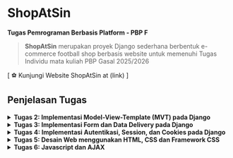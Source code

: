 # ShopAtSin

**Tugas Pemrograman Berbasis Platform - PBP F**

> **ShopAtSin** merupakan proyek Django sederhana berbentuk e-commerce football shop berbasis website untuk memenuhi Tugas Individu mata kuliah PBP Gasal 2025/2026

[ ⚽️ Kunjungi Website ShopAtSin at (link) ]

## **Penjelasan Tugas**

<details>
<summary> <b> Tugas 2: Implementasi Model-View-Template (MVT) pada Django </b> </summary>

## **Implementasi Checklist**

* ### Inisiasi Proyek Django

Setelah saya membuat direktori baru dengan nama ShopAtSin, nama toko saya, saya membuat dependencies pada berkas 'requirements.txt' yang berisi

```
django
gunicorn
whitenoise
psycopg2-binary
requests
urllib3
```

Lalu melakukan instalasi dependencies setelah menjalankan virtual environment dengan perintah `pip install -r requirements.txt` dan membuat proyek Django dengan perintah `django-admin startproject shopatsin .`

* ### Menjalankan Server

Setelah membuat proyek Django, saya menambahkan string `ALLOWED_HOSTS = ["localhost", "127.0.0.1"]` untuk keperluan deployment dan menjalankan server Django dengan perintah `python3 manage.py runserver`

* ### Membuat  aplikasi `main`

Saya menjalankan perintah `python manage.py startapp main` untuk membuat aplikasi baru bernama main. Lalu saya menambahkan `main` ke `INSTALLED_APPS` pada berkas `settings.py` 


* ### Membuat model aplikasi `main`

Saya membuat berkas `models.py` pada direktori `main` yang berisikan

```
from django.db import models

class ItemInShopAtSin(models.Model):
    name = models.CharField(max_length=255) 
    price = models.IntegerField()  
    description = models.TextField()  
    thumbnail = models.URLField()  
    is_featured = models.BooleanField(default=False)  

    stock = models.IntegerField(default=0)  
    brand = models.CharField(max_length=100, blank=True, null=True)  
    rating = models.FloatField(default=0.0)  
    date_added = models.DateField(auto_now_add=True) 

    def __str__(self):
        return f"{self.name} - {self.category}"
```

Lalu saya mengimigrasikan model yang sudah saya buat dengan menjalankan perintah `python3 manage.py makemigrations` dan mengimigrasikannya ke basis data lokal dengan menjalankan perintah `python manage.py migrate`

* ### Membuat template dan view aplikasi `main`

Template untuk merender pada file `views.py` berisikan

```
from django.shortcuts import render

def show_main(request):
    context = {
        "app_name": "ShopAtSin",              
        "student_name": "Annisa Muthia Alfahira",  
        "student_class": "F"   
    }
    return render(request, "main.html", context)

```

dan template pada file `html.main` berisi 

```
<!DOCTYPE html>
<html lang="en">
<head>
    <meta charset="UTF-8">
    <title>{{ app_name }}</title>
</head>
<body>
    <h1>Welcome to {{ app_name }} 👋</h1>
    <p>Nama: {{ student_name }}</p>
    <p>Kelas: {{ student_class }}</p>
</body>
</html>

```

* ### Melakukan routing pada aplikasi `main`

Untuk mengatur URL pada aplikasi `main`, saya membuat berkas `urls.py` pada aplikasi `main` berisikan

```
from django.urls import path
from .views import show_main

app_name = 'main'

urlpatterns = [
    path('', show_main, name='show_main'),
]
```

Dengan begitu, saya dapat melihat `main` dengan perintah `python manage.py runserver`

## **Jawaban Tugas 2**

* ### Bagan request client ke web aplikasi berbasis Django

![bagan request client ke web](images/baganTugas2.JPG)

Client (Browser/User) mengirimkan request HTTP ke server, kemudian memprosesnya dengan melakukan pemetaan URL melalui `urls.py`. Setelah URL ditemukan dan dipetakan, fungsi yang sesuai dalam `views.py` dijalankan berdasarkan permintaan URL tersebut. Selanjutnya, fungsi view mengembalikan HTTP response dalam bentuk halaman HTML. Dalam proses ini, `views.py` mengambil data yang dibutuhkan dari `models.py`, lalu data tersebut disajikan menggunakan template main.html.


* ### Jelaskan peran `settings.py` dalam project Django!

File `settings.py` dalam proyek Django berfungsi sebagai pusat konfigurasi yang mengatur bagaimana aplikasi berjalan. Semua pengaturan inti, mulai dari aplikasi apa saja yang digunakan, koneksi ke database, hingga lokasi template HTML dan file statis seperti CSS atau JavaScript, didefinisikan di dalamnya. Selain itu, `settings.py` juga memuat pengaturan keamanan, misalnya `SECRET_KEY` untuk enkripsi, `DEBUG` untuk menentukan mode pengembangan atau produksi, serta `ALLOWED_HOSTS` yang menentukan domain mana saja yang diperbolehkan mengakses aplikasi. Tidak hanya itu, file ini juga mengatur bahasa, zona waktu, serta berbagai middleware yang akan memproses request dan response. Dengan kata lain, `settings.py` adalah jantung dari proyek Django, karena tanpa file ini server tidak akan tahu bagaimana cara menjalankan dan mengatur seluruh komponen aplikasi.

* ### Bagaimana cara kerja migrasi database di Django?

Migrasi database di Django adalah proses untuk menerjemahkan perubahan yang dibuat pada model Python menjadi perubahan pada struktur tabel di database. Saat seorang pengembang menambahkan, mengubah, atau menghapus atribut pada sebuah model di `models.py`, Django tidak langsung mengubah database, melainkan menyimpan perubahan itu sebagai berkas migrasi dengan perintah `python manage.py makemigrations`. Berkas migrasi ini berisi instruksi yang mendeskripsikan apa saja perubahan yang perlu dilakukan pada database. Setelah itu, perintah `python manage.py migrate` dijalankan untuk mengeksekusi instruksi tersebut sehingga database diperbarui sesuai dengan definisi model terbaru. Dengan sistem migrasi ini, pengembang dapat melacak riwayat perubahan database, berpindah antar versi struktur tabel, serta menjaga konsistensi antara kode program dengan basis data yang digunakan.

* ### Menurut Anda, dari semua framework yang ada, mengapa framework Django dijadikan permulaan pembelajaran pengembangan perangkat lunak?

Django sering dijadikan permulaan dalam pembelajaran pengembangan perangkat lunak karena sifatnya yang lengkap, terstruktur, dan begineer friendly. Framework ini menganut prinsip “batteries included”, artinya banyak fitur penting seperti autentikasi pengguna, manajemen database, sistem template, hingga pengaturan keamanan sudah tersedia secara bawaan tanpa harus menambahkan modul tambahan. Hal ini membuat mahasiswa atau pengembang pemula bisa lebih fokus memahami konsep dasar pengembangan aplikasi web daripada pusing pada detail teknis kecil. Selain itu, Django menggunakan bahasa Python yang dikenal dengan sintaks yang sederhana dan mudah dibaca, sehingga membantu pemula untuk cepat memahami logika program. Struktur proyek Django yang rapi juga memperkenalkan mahasiswa pada praktik best practice dalam pengembangan perangkat lunak, seperti pemisahan model, view, dan template. Dengan kombinasi kemudahan penggunaan dan kelengkapan fitur, Django menjadi pilihan yang ideal sebagai titik awal sebelum mempelajari framework lain yang mungkin lebih kompleks.

* ### Apakah ada feedback untuk asisten dosen tutorial 1 yang telah kamu kerjakan sebelumnya?

Tidak ada, all good!!

</details>

<details>
<summary> <b> Tugas 3: Implementasi Form dan Data Delivery pada Django </b> </summary>

> ### **Jelaskan mengapa kita memerlukan data delivery dalam pengimplementasian sebuah platform?**

Data delivery” = cara data diambil/dikirim antar komponen (frontend ↔ backend ↔ layanan lain) secara terstruktur, aman, efisien, dan konsisten. Tanpa desain data delivery yang jelas, platform bakal cepat berantakan. Alasan utamanya:

* Interoperabilitas: client berbeda (web, mobile, service lain) bisa ngomong ke server dengan format & protokol yang sama (mis. HTTP + JSON).
* Pemecahan tanggung jawab (decoupling): UI bisa berkembang tanpa merombak backend, asal kontrak API dan format data terjaga.
* Reliabilitas & skalabilitas: dukung retry, idempotency, pagination, caching (ETag/Last-Modified), rate limiting.
* Keamanan: kanal terenkripsi (HTTPS), auth (token/session), kontrol akses, audit logging.
* Kinerja: format data yang ringan, kompresi, dan kemampuan streaming/batching.
* Observabilitas: payload seragam memudahkan logging, tracing, dan analitik.
* Contoh konkret di platform Django: endpoint REST (JSON) untuk CRUD, Webhook/Queue untuk event, dan mekanisme cache untuk response read-heavy.

> ### **Menurutmu, mana yang lebih baik antara XML dan JSON? Mengapa JSON lebih populer dibandingkan XML?**

tergantung use case, tapi JSON lebih populer di web modern.

### Kelebihan JSON
* Lebih ringkas & mudah dibaca (lebih sedikit “tag” daripada XML).
* Mapping natural ke struktur data bahasa modern (object/dict, array, number, bool).
* Native di JavaScript (JSON.parse/stringify) → ideal untuk SPA/Frontend.
* Parsing cepat dan dukungan luas di semua framework web.

### Kelebihan XML (tetap relevan di domain tertentu)
* Schema & validasi kuat (XSD), namespaces, mixed content (teks + markup) → unggul untuk dokumen kompleks, standar enterprise lama, atau dunia publishing.
* Atribut & extensibility yang rapi di beberapa protokol lama (SOAP).

### Kesimpulan:
* App web/mobile modern → JSON (ringan, cepat, tooling melimpah).
* Integrasi enterprise legacy / dokumen kompleks / perlu XSD → XML masih masuk akal.

> ### **Fungsi `is_valid()` pada Django Form**
`form.is_valid()` menjalankan validasi penuh form:
* Memicu `full_clean()` → mem-parse `request.POST/FILES`, menjalankan validasi built-in, custom clean_<field>(), dan clean() level form.
* Mengisi `form.cleaned_data` (data yang sudah dibersihkan/ditipkan tipe).
* Mengisi `form.errors` jika ada error.
* Return `True/False`: hanya gunakan `cleaned_data/form.save()` (ModelForm) setelah `is_valid()` bernilai `True`.

> ### **Mengapa kita membutuhkan `csrf_token` saat membuat form di Django? Apa yang dapat terjadi jika kita tidak menambahkan `csrf_token` pada form Django? Bagaimana hal tersebut dapat dimanfaatkan oleh penyerang?**
CSRF (Cross-Site Request Forgery) = serangan di mana attacker “menyuruh” browser korban mengirimkan POST/PUT/DELETE ke situs menggunakan cookie sesi korban tanpa sepengetahuan korban (contoh:  auto-submit form tersembunyi dari domain jahat).

Django memakai CSRF token (random per user/session) yang:
* Diset sebagai cookie;
* Wajib dikirim balik di hidden field `{% csrf_token %}` (atau header untuk AJAX).
* Diverifikasi middleware → request dari situs lain tanpa token valid akan ditolak.

Kalau tidak pakai `csrf_token`:
* Attacker bisa “mengklikkan” aksi penting (ubah password, transfer saldo, hapus data, posting spam) pada akun korban karena cookie login korban otomatis ikut pada request lintas-site.
* Di deployment custom domain, ingat juga set `CSRF_TRUSTED_ORIGINS` kalau domainnya beda dari asal (ini yang sering bikin error “Origin checking failed” saat live).

Contoh setting (di `settings.py`):

### Tambahkan domain HTTPS yang sah saat deploy:
```
CSRF_TRUSTED_ORIGINS = [
    "https://annisa-muthia-shopatsin.pbp.cs.ui.ac.id",
]
```
> ### **Apakah ada feedback untuk asdos di tutorial 2 yang sudah kalian kerjakan?**
Nope, all good!

> ### **Jelaskan bagaimana cara kamu mengimplementasikan checklist di atas secara step-by-step (bukan hanya sekadar mengikuti tutorial)**
Untuk mendapatkan data baru yang ingin ditampilkan, maka dapat dibuat `form` untuk menerima input.

1. Pertama, buat berkas baru bernama `forms.py` pada direktori `main` dan tambahkan kode berikut ini.

```python
from django.forms import ModelForm
from main.models import ShopAtSinItem

class ItemsForms(ModelForm):
    class Meta:
        model = ShopAtSinItem
        fields = ["name", "price", "description", "thumbnail", "category", "is_featured", "stock", "brand", "rating"]
```

2. Kedua, mengubah fungsi `show_main` pada `views.py` dengan kode berikut ini.
```python
def show_main(request):
    items = ShopAtSinItem.objects.all()

    context = {
        "app_name": "ShopAtSin",              
        "student_name": "Annisa Muthia Alfahira",  
        "student_class": "F"   ,
        'items': items
    }

    return render(request, "main.html", context)
```

### Menambahkan fungsi pada `views`
Kita akan bisa melihat dan mengembalikan data yang telah dimasukkan melalui `form`. 

#### Format HTML

1. Akan dibuat fungsi baru bernama `create_item` pada `views.py`, untuk menerima data seperti pada kode berikut ini.
```python
def create_item(request):
    form = ItemsForms(request.POST or None)

    if form.is_valid() and request.method == "POST":
        form.save()
        return redirect('main:show_main')

    context = {'form': form}
    return render(request, "create_item.html", context)
```

2. Membuat *template* baru untuk tampilan dalam menambahkan *item* baru dengan nama `create_item.html` pada direktori `main/templates`.
```python
<h1>Add New Item</h1>

<form method="post">
  {% csrf_token %}
  {{ form.as_p }}
  <button type="submit">Save</button>
</form>

<p><a href="{% url 'main:show_main' %}"><button>Back</button></a></p>

```

3. Tampilkan data *item* dalam bentuk tabel dan tambahkan tombol `+ Add Item` pada `main.html`.
```python
    <a href="{% url 'main:create_item' %}" style="
    text-decoration:none; display:inline-flex; align-items:center; gap:8px;
    padding:10px 16px; border-radius:22px; font-weight:700;
    color:#fff; background:#f2769b;
    box-shadow:0 6px 16px rgba(0,0,0,.15);
  ">
    <span style="font-size:1.1rem;">＋</span> Add Item
  </a>
```

---

Untuk format XML dan JSON, saya akan menambahkan *import* `HttpResponse` dan `serializers` pada `views.py` di folder `main`.

#### Format XML
Tambahkan fungsi `show_xml` yang me-return `HttpResponse` berisi data yang sudah di-serialize menjadi XML.

```python
def show_xml(request):
    data = ShopAtSinItem.objects.all()
    xml = serializers.serialize("xml", data)
    return HttpResponse(xml, content_type="application/xml")
```

#### Format JSON
Tambahkan fungsi `show_json` yang me-return `HttpResponse` berisi data yang sudah di-serialize menjadi JSON.

```python
def show_json(request):
    data = ShopAtSinItem.objects.all()
    js = serializers.serialize("json", data)
    return HttpResponse(js, content_type="application/json")
```

---

Untuk format XML dan JSON *by* ID, dalam pengambilan hasil *query* tambahkan *filter* dengan ID tertentu saja.

#### Format XML *by* ID
```python
def show_xml_by_id(request, id):
    obj = get_object_or_404(ShopAtSinItem, pk=id)
    xml = serializers.serialize("xml", [obj]) 
    return HttpResponse(xml, content_type="application/xml")
```

#### Format JSON *by* ID
```python
def show_json_by_id(request, id):
    obj = get_object_or_404(ShopAtSinItem, pk=id)
    js = serializers.serialize("json", [obj])
    return HttpResponse(js, content_type="application/json")
```
---

### Membuat *routing* URL
Tambahkan path url fungsi diatas ke dalam `urlpatterns` pada `urls.py` di folder `main`. Tidak lupa untuk mengimportnya dari `views.py`.

```python
from django.urls import path
from .views import show_main, show_item, create_item, show_xml, show_json, show_xml_by_id, show_json_by_id

app_name = 'main'

urlpatterns = [
    path('', show_main, name='show_main'),
    path('items/<int:id>/', show_item, name='show_item'),
    path('items/create/', create_item, name='create_item'),
    path('items/xml/', show_xml, name='show_xml'),
    path('items/json/', show_json, name='show_json'),
    path('items/xml/<str:id>/', show_xml_by_id, name='show_xml_by_id'),
    path('items/json/<str:id>/', show_json_by_id, name='show_json_by_id'),
]
```

Dengan begitu, input `form` sudah selesai dibuat dan siap digunakan. Jalankan command `python manage.py runserver` dan kunjungi <http://localhost:8000>.

## Postman *Screenshot*
Berikut adalah tangkapan layar hasil akses URL melalui Postman untuk tiap kelima URL.
1. HTML
![HTML](images/htmlTugas3.png)
2. XML
![XML](images/xmlTugas3.png)
3. JSON
![JSON](images/jsonTugas3.png)
4. XML *by* ID
![XML *by* ID](images/xmlByIdTugas3.png)
5. JSON *by* ID
![JSON *by* ID](images/jsonByIdTugas3.png)




</details>

<details>
<summary> <b> Tugas 4: Implementasi Autentikasi, Session, dan Cookies pada Django </b> </summary>

## **Jawaban Tugas 4**

> ### Apa itu Django AuthenticationForm? Kelebihan dan Kekurangannya

Django AuthenticationForm adalah form bawaan Django yang digunakan untuk menangani proses login user dengan field username dan password. Form ini secara otomatis memvalidasi apakah kombinasi username dan password sesuai dengan data di database menggunakan sistem autentikasi Django. 

Kelebihannya adalah praktis dan aman karena sudah mengintegrasikan logika autentikasi bawaan, sehingga developer tidak perlu membuat logika verifikasi sendiri. Namun, kekurangannya adalah terbatas dalam kustomisasi, jika ingin menambahkan field tambahan seperti “remember me” atau integrasi OTP, biasanya developer perlu menulis form kustom.

> ### Perbedaan Autentikasi dan Otorisasi, serta Implementasi di Django
Autentikasi adalah proses untuk memastikan identitas pengguna—misalnya dengan username dan password—sedangkan otorisasi adalah proses untuk menentukan apa yang boleh dilakukan pengguna tersebut setelah terautentikasi, seperti apakah bisa mengakses halaman admin atau hanya halaman biasa.  

Django memisahkan keduanya dengan jelas. Autentikasi ditangani lewat `authenticate()` dan `login()`, sedangkan otorisasi diatur dengan sistem permission, group, serta flag seperti `is_staff` dan `is_superuser`. Django juga menyediakan dekorator seperti `@login_required` dan `@permission_required` untuk membatasi akses ke view tertentu sesuai hak pengguna.

> ### Kelebihan dan Kekurangan Session dan Cookies
Session menyimpan data di server, sementara browser hanya menyimpan ID sesi di cookie. Kelebihannya adalah data sensitif lebih aman karena tidak dikirim ke browser, serta mampu menyimpan struktur data kompleks. Kekurangannya adalah membebani server karena semua state disimpan di sisi server.

Cookies menyimpan data langsung di browser. Kelebihannya adalah ringan, mudah digunakan, dan cocok untuk preferensi user yang tidak sensitif. Namun, kekurangannya adalah rentan terhadap manipulasi atau pencurian data jika tidak diamankan dengan baik, serta terbatas ukurannya (umumnya 4KB per cookie).

> ### Apakah Cookies Aman Secara Default? Bagaimana Django Menangani?
Cookies tidak selalu aman secara default karena bisa dicuri melalui serangan seperti XSS atau dikirim tanpa enkripsi pada koneksi HTTP. Karena itu, ada risiko potensial jika developer tidak berhati-hati.  

Django membantu mengurangi risiko ini dengan beberapa pengaturan:  
- `SESSION_COOKIE_SECURE = True` untuk memastikan cookie hanya dikirim lewat HTTPS.  
- `SESSION_COOKIE_HTTPONLY = True` agar cookie tidak bisa diakses lewat JavaScript.  
- `CSRF_COOKIE_SECURE` dan `CSRF_COOKIE_HTTPONLY` untuk melindungi CSRF token.  
- Middleware CSRF yang mewajibkan token unik di setiap form POST.  
Dengan kombinasi ini, Django memberi dasar keamanan yang cukup kuat dalam penggunaan cookies.

### Implementasi Step-by-Step

## Implementasi Autentikasi, Session, dan Cookies

### Membuat Fungsi dan Form Registrasi
Pada tugas kali ini, kita ingin membuat halaman utama kita hanya bisa diakses oleh pengguna yang sudah mempunyai akun saja. Untuk mendaftarkan pengguna, diperlukan form registrasi.

Pada `views.py` folder main, saya menambahkan fungsi `register` dan mengimport beberapa modul berikut ini.
```python
from django.shortcuts import redirect
from django.contrib.auth.forms import UserCreationForm
from django.contrib import messages  

def register(request):
    form = UserCreationForm()
    if request.method == "POST":
        form = UserCreationForm(request.POST)
        if form.is_valid():
            form.save()
            messages.success(request, 'Your account has been successfully created!')
            return redirect('main:login')
    context = {'form': form}
    return render(request, 'register.html', context)
```
Setelah itu, saya membuat halaman registrasi `register.html` pada `main/templates` dengan kode berikut.
```html
{% extends 'base.html' %}

{% block meta %}
<title>Register</title>
{% endblock meta %}

{% block content %}

<div>
  <h1>Register</h1>

  <form method="POST">
    {% csrf_token %}
    <table>
      {{ form.as_table }}
      <tr>
        <td></td>
        <td><input type="submit" name="submit" value="Daftar" /></td>
      </tr>
    </table>
  </form>

  {% if messages %}
  <ul>
    {% for message in messages %}
    <li>{{ message }}</li>
    {% endfor %}
  </ul>
  {% endif %}
</div>

{% endblock content %}
```
Terakhir, menambahkan *url path* pada `urls.py`.

```python
from main.views import register

urlpatterns = [
    ...
    path('register/', register, name='register'),
    ...
]
```

### Membuat Fungsi Login dan Merestriksi Akses Halaman Main
Setelah membuat form registrasi, saya membuat fitur login untuk mengakses pengguna yang terdaftar.

Pada `views.py` folder main, saya menambahkan fungsi `login_user` dan mengimport beberapa modul berikut ini.
```python
from django.contrib.auth import authenticate, login

def login_user(request):
   if request.method == 'POST':
      form = AuthenticationForm(data=request.POST)

      if form.is_valid():
            user = form.get_user()
            login(request, user)
            return redirect('main:show_main')

   else:
      form = AuthenticationForm(request)
   context = {'form': form}
   return render(request, 'login.html', context)
```
Setelah itu, saya membuat halaman login `login.html` pada `main/templates` dengan kode berikut.

```html
{% extends 'base.html' %}

{% block meta %}
<title>Login</title>
{% endblock meta %}

{% block content %}
<div class="login">
  <h1>Login</h1>

  <form method="POST" action="">
    {% csrf_token %}
    <table>
      {{ form.as_table }}
      <tr>
        <td></td>
        <td><input class="btn login_btn" type="submit" value="Login" /></td>
      </tr>
    </table>
  </form>

  {% if messages %}
  <ul>
    {% for message in messages %}
    <li>{{ message }}</li>
    {% endfor %}
  </ul>
  {% endif %} Don't have an account yet?
  <a href="{% url 'main:register' %}">Register Now</a>
</div>

{% endblock content %}
</div>

{% endblock content %}
```
Terakhir, menambahkan *url path* pada `urls.py`.
```python
from main.views import login_user

urlpatterns = [
    ...
    path('login/', login_user, name='login'),
    ...
]
```

Untuk membatasi akses halaman main, pada `views.py` tambahkan modul dan decorator berikut ini.
```python
from django.contrib.auth.decorators import login_required

@login_required(login_url='/login') 
def show_main(request):
    ....

@login_required(login_url='/login')
def create_item(request):
    ....
```

### Membuat Fungsi Logout
Sekrang pengguna sudah berhasil melakukan login. Lalu, bagaimana dengan fitur logout?

Pada `views.py` folder main, saya menambahkan fungsi `logout_user` dan mengimport beberapa modul berikut ini.
```python
from django.contrib.auth import logout

def logout_user(request):
    logout(request)
    response = HttpResponseRedirect(reverse('main:login'))
    response.delete_cookie('last_login')
    return response
```
Setelah itu, saya membuat tombol `"logout"` di `base.html` pada `templates` dengan kode berikut.
```html
    ...
     <a href="{% url 'main:logout' %}" >
            <button>
                Logout
            </button>
        </a>
    ...
```
Terakhir, menambahkan *url path* pada `urls.py`.
```python
from main.views import logout_user

urlpatterns = [
    ...
    path('logout/', logout_user, name='logout'),
    ...
]
```

### Menghubungkan `Item` dengan `User`
Agar pengguna yang terotorisasi dapat melihat produk-produknya sendiri, kita perlu menghubungkan setiap objek `Item` untuk setiap `User`.
Saya menambahkan kode berikut pada `models.py`,
```python
from django.contrib.auth.models import User

class Item(models.Model):
    ...
    user = models.ForeignKey(User, on_delete=models.CASCADE)
```

Saya juga mengubah sedikit kode pada fungsi `create_item` di `views.py` menjadi seperti berikut.
```python
@login_required(login_url='/login')
def create_item(request):
    form = ItemsForms(request.POST or None)

    if form.is_valid() and request.method == "POST":
        item = form.save(commit=False)
        item.user = request.user
        item.save()
        return redirect("main:show_main")

    context = {"form": form}
    return render(request, "create_item.html", context)
```
Terakhir, agar nama penggunanya berubah tambahkan kode berikut pada fungsi `show_main`.
```python
def show_main(request):
    filter_type = request.GET.get('filter', 'all')

    if filter_type == 'all':
        items = ShopAtSinItem.objects.all()
    else:
        # contoh: ?filter=my  -> hanya item milik user login
        items = ShopAtSinItem.objects.filter(user=request.user)

    context = {
        "app_name": "ShopAtSin",
        "student_name": "Annisa Muthia Alfahira",
        "student_class": "F",
        "items": items,
        "last_login": request.COOKIES.get('last_login', 'Never'),
        "filter_type": filter_type,  # optional: bisa dipakai buat highlight tombol filter
    }
    return render(request, "main.html", context)
```
Simpan perubahan tersebut dan jangan lupa untuk melakukan `python manage.py makemigrations` dan `python manage.py migrate`.

### Menerapkan Cookies
Untuk menampilkan data *last login* pengguna, kita bisa menggunakan cookies.

Saya menambahkan modul berikut pada `views.py` direktori `main`. 
```python
import datetime
from django.http import HttpResponseRedirect
from django.urls import reverse
```

Tambahkan informasi cookie *last login* pada fungsi `show_main`.
```python
context = {
        ...
        "last_login": request.COOKIES.get('last_login', 'Never'),  
        ...
    }
```
Ubahlah kode `logout_user` menjadi seperti berikut.
```python
def logout_user(request):
    logout(request)
    response = HttpResponseRedirect(reverse('main:login'))
    response.delete_cookie('last_login')
    return response
```
Terakhir, tampilkan cookie nya ke dalam `base.html`.
```html
...
<h5>Sesi terakhir login: {{ last_login }}</h5>
...
```
</details>

<details>
<summary> <b> Tugas 5: Desain Web menggunakan HTML, CSS dan Framework CSS </b> </summary>

## **Jawaban Tugas 5**

> ### Jika terdapat beberapa CSS selector untuk suatu elemen HTML, jelaskan urutan prioritas pengambilan CSS selector tersebut!
Urutan (tinggi → rendah):

1. **Inline style** (mis. `style="..."`)
2. **ID selector** (`#id`)
3. **Class / attribute / pseudo-class** (`.class`, `[attr]`, `:hover`, `:focus`)
4. **Type/element** (`div`, `p`, `h1`)
5. **Universal** (`*`)

Jika specificit-ynya **sama**, maka **selector yang muncul paling akhir** di sumber (source order) yang menang. `!important` akan meng-override aturan normal—gunakan hanya bila sangat perlu karena menyulitkan maintenance.

> ### Mengapa responsive design menjadi konsep yang penting dalam pengembangan aplikasi web? Berikan contoh aplikasi yang sudah dan belum menerapkan responsive design, serta jelaskan mengapa!

* Pengguna mengakses dari beragam device/ukuran layar → **keterbacaan**, **aksesibilitas**, **konversi** tetap optimal.
* Meminimalkan zoom/scroll horizontal, waktu muat yang efisien, dan konsistensi UI.

**Contoh sudah responsif**: aplikasi e-commerce/mobile-first modern (mis. marketplace besar) yang grid-nya berubah dari 1 kolom (mobile) → 2–4 kolom (desktop), navbar berubah jadi hamburger di mobile.
**Contoh belum responsif**: situs lama **fixed-width** 1024px yang di mobile harus zoom/geser ke samping—UX buruk dan bounce rate tinggi.

> ### Jelaskan perbedaan antara margin, border, dan padding, serta cara untuk mengimplementasikan ketiga hal tersebut!

* **Margin**: ruang **di luar** border; memisahkan elemen dari elemen lain.
* **Border**: garis **pembatas** antara margin dan padding.
* **Padding**: ruang **di dalam** border; jarak konten ke border.

Contoh CSS:

```css
.card {
  margin: 16px;              /* jarak antar elemen */
  border: 1px solid #ddd;    /* bingkai */
  padding: 12px;             /* ruang dalam */
}
```

Di Tailwind setara dengan: `m-4 border border-gray-300 p-3`.

> ### Jelaskan konsep flex box dan grid layout beserta kegunaannya!

* **Flexbox** = layout **1 dimensi** (baris **atau** kolom). Cocok untuk **alignment** item, toolbar, grup tombol, center-ing vertikal/horizontal.

  * Tailwind: `flex`, `items-center`, `justify-between`, `gap-2`, `flex-col`/`flex-row`.
* **Grid** = layout **2 dimensi** (baris **dan** kolom). Cocok untuk **galeri**, **kartu responsif**, dashboard.

  * Tailwind: `grid`, `grid-cols-1 md:grid-cols-2 lg:grid-cols-3`, `gap-6`.

Contoh:

```html
<!-- Flex untuk tombol aksi -->
<div class="flex items-center justify-end gap-2">
  <button class="btn-ghost">Cancel</button>
  <button class="btn-primary">Save</button>
</div>

<!-- Grid untuk kartu produk -->
<div class="grid grid-cols-1 sm:grid-cols-2 lg:grid-cols-3 gap-6">
  <!-- ...cards -->
</div>
```



## Implementasi Step-by-Step

> ### Setup Tailwind dan Styling Global

Pertama aku aktifin Tailwind lewat CDN di `base.html`. Aku extend konfigurasi warnanya biar bisa langsung pake warna maroon, warm-grey, dan beige di template.

Selain itu, aku bikin satu file `global.css` di static. File ini isinya utility style kayak `.btn-primary`, `.btn-ghost`, `.card`, sama `.form-field`. Tujuannya biar tombol, card, dan input punya gaya yang konsisten di semua halaman tanpa harus nulis ulang class panjang-panjang tiap kali.



> ### Navbar Responsif

Navbar aku taruh langsung di `main.html`. Di tampilan desktop, navbar nunjukin link ke daftar produk dan tambah produk, plus tombol login/register atau logout kalau user udah masuk. Di mobile, link ini aku sembunyiin dan ganti pake hamburger button. Ada sedikit script JS di bawah yang tugasnya cuma toggle class `hidden`, jadi menunya bisa buka tutup pas di-klik.

Jadinya satu navbar bisa jalan di desktop maupun hp tanpa harus bikin dua versi terpisah.

> ### Routing

Supaya produk bisa diedit dan dihapus, aku tambahin route baru di `urls.py`.

* `/item/<id>/edit/` untuk edit produk
* `/item/<id>/delete/` untuk delete produk

Route ini langsung diarahkan ke function view yang aku bikin di `views.py`.

> ### Function Edit Product

Untuk edit, aku bikin function `edit_item` di `views.py`. Alurnya gini:

1. Pertama aku cari produk berdasarkan id pake `get_object_or_404`, biar kalau id salah langsung 404.
2. Aku binding produk itu ke `ItemForm` dengan `instance=item`. Jadi field form otomatis keisi dengan data lama produk.
3. Kalau form disubmit (`POST`) dan valid, aku tinggal panggil `form.save()`. Data lama bakal ke-update ke database.
4. Kalau belum valid, aku balikin form yang sama tapi ada error message.

Cuplikannya:

```python
@login_required
def edit_item(request, id):
    item = get_object_or_404(ShopAtSinItem, pk=id)
    form = ItemForm(request.POST or None, instance=item)
    if form.is_valid() and request.method == "POST":
        form.save()
        return redirect('main:show_item', id=id)
    return render(request, "edit_item.html", {"form": form})
```

Dengan pola ini, halaman edit punya form yang sama kayak create, tapi fieldnya udah otomatis keisi data lama. User tinggal ganti aja yang mau diubah.

> ### Function Delete Product

Delete aku bikin lebih sederhana. Function `delete_item` cuma ambil produk sesuai id, terus langsung dihapus. Tapi supaya aman, aku kasih decorator `@require_POST`. Jadi produk ga bisa kehapus cuma gara-gara klik link GET, harus lewat form dengan `POST` request.

```python
@login_required
@require_POST
def delete_item(request, id):
    item = get_object_or_404(ShopAtSinItem, pk=id)
    item.delete()
    return redirect('main:show_main')
```

Dengan cara ini, user bisa hapus produk tapi tetap lewat flow aman: tombol delete → form POST → CSRF token → eksekusi delete.

> ### Halaman Daftar Produk

Di `main.html`, aku tambahin kondisi buat nampilin dua skenario:

* Kalau belum ada produk sama sekali, muncul **empty state**. Ada gambar ilustrasi, teks “Belum ada produk”, dan tombol “Tambah Product”.
* Kalau produk udah ada, aku tampilin dalam bentuk **card grid** yang responsif. Tiap card isinya gambar produk (kalau ada), nama, deskripsi singkat, dan tombol-tombol aksi: Detail, Edit, Delete.

Tombol delete aku bungkus di form dengan `{% csrf_token %}` biar sesuai sama view `@require_POST`.

> ### Halaman Add/Edit Form

Untuk form, aku pisahin jadi `create_item.html` dan `edit_item.html`, tapi keduanya isinya mirip. Bedanya cuma judul dan teks tombol. Field form aku render langsung dari `ItemForm`. Kalau mode edit, field udah otomatis terisi data lama. Kalau create, form kosong.

> ### Halaman Detail Produk

Di `item_detail.html`, aku tampilin detail lengkap produk: gambar besar, nama, deskripsi, dan harga. Di bawahnya aku kasih tombol Edit sama Delete juga, jadi user bisa langsung aksi dari detail tanpa harus balik ke list.
``` html
<div class="bg-warm-grey rounded-xl shadow p-5">
      <h1 class="text-2xl font-semibold mb-2">{{ item.name }}</h1>
      <p class="text-sm text-maroon-dark/70 mb-1">#{{ item.pk }} • {{ item.category }}</p>
      {% if item.price %}
        <p class="text-xl font-semibold mb-3">Rp {{ item.price|intcomma }}</p>
      {% endif %}
      {% if item.description %}
        <p class="text-maroon-dark/90 mb-4">{{ item.description }}</p>
      {% endif %}
```

> ### Login & Register

Halaman login (`login.html`) dan register (`register.html`) aku desain ulang biar clean: card putih dengan border tipis, field input rounded, dan tombol maroon solid. Error message aku kasih styling khusus biar lebih jelas terbaca.

> ### Keamanan & Feedback

Semua form aku kasih `{% csrf_token %}` biar aman dari CSRF. Aksi create/edit/delete juga aku kasih decorator `@login_required` supaya cuma user login yang bisa ngubah data. Untuk delete, aku pakai `@require_POST` biar gak bisa diakses sembarangan lewat link.

Selain itu, aku pake Django messages framework buat kasih feedback. Jadi kalau produk berhasil ditambah, diupdate, atau dihapus, muncul notifikasi kecil di halaman.

</details>

<details>
<summary> <b> Tugas 6: Javascript dan AJAX </b> </summary>

> ### Apa perbedaan antara synchronous request dan asynchronous request?
* Synchronous request artinya browser akan menunggu respons dari server sebelum bisa melakukan hal lain. Selama permintaan diproses, halaman akan “berhenti” sejenak — misalnya saat form dikirim, seluruh halaman akan reload setelah server mengembalikan hasil.

* Asynchronous request (AJAX) artinya permintaan dikirim di background tanpa menghentikan interaksi pengguna. Browser tidak perlu menunggu seluruh halaman di-render ulang, cukup sebagian datanya saja yang diperbarui lewat JavaScript.

> ### Bagaimana AJAX bekerja di Django (alur request–response)?
1. **Event di frontend** (misalnya klik tombol “Tambah Item”) memicu fungsi JavaScript yang mengirim *request* ke endpoint Django menggunakan `fetch()` atau `XMLHttpRequest`.
2. **Django menerima request** tersebut di view khusus AJAX (biasanya diawali `/api/...`).
3. **View Django** memproses data (validasi form, operasi database, autentikasi, dsb.) lalu mengembalikan hasil berupa **`JsonResponse`** berisi data, status, dan pesan.
4. **Frontend menerima JSON** tersebut, lalu **mengubah DOM** (misal menambah kartu produk baru di halaman) tanpa reload browser.

> ### Apa keuntungan menggunakan AJAX dibandingkan render biasa di Django?

* **Tidak perlu reload halaman penuh** → hanya bagian yang berubah yang diperbarui.
* **Performa dan responsivitas lebih cepat** → waktu tunggu lebih pendek dan UX terasa mulus.
* **Lebih hemat bandwidth** → karena hanya data yang dikirim, bukan seluruh HTML.
* **Struktur kode lebih modular** → pemisahan jelas antara *backend API* dan *frontend logic*.
* **Bisa reusable** → endpoint JSON yang sama bisa dipakai untuk aplikasi mobile atau integrasi lain.

>### Bagaimana cara memastikan keamanan saat menggunakan AJAX untuk fitur Login dan Register di Django?

* **Gunakan CSRF Token**
  Tambahkan header `X-CSRFToken` di setiap request AJAX POST/PUT/DELETE untuk mencegah *Cross-Site Request Forgery*.
* **Validasi input di server-side**
  Jangan pernah percaya data dari frontend; gunakan Django Form untuk validasi username, password, dll.
* **Gunakan HTTPS**
  Supaya data login (terutama password) tidak bisa disadap.
* **Batasi brute-force login**
  Misalnya dengan rate limiting atau delay setelah beberapa percobaan gagal.
* **Gunakan cookie yang aman**
  Aktifkan `CSRF_COOKIE_SECURE`, `SESSION_COOKIE_SECURE`, dan `SameSite` di setting produksi.

>### Bagaimana AJAX mempengaruhi pengalaman pengguna (User Experience) pada website?

* **Interaksi terasa lebih cepat dan mulus**, karena user tidak melihat reload halaman setiap kali mengirim data.
* **Feedback instan**: pengguna langsung melihat toast notifikasi, loading spinner, atau error message di tempat.
* **Lebih interaktif dan modern**: tampilan seperti aplikasi SPA (Single Page Application).
* **Mengurangi frustrasi pengguna**: tidak kehilangan posisi scroll atau data input saat halaman diperbarui.

</details>